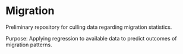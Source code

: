 # Migration

Preliminary repository for culling data regarding migration statistics. 

Purpose: Applying regression to available data to predict outcomes of migration patterns.
